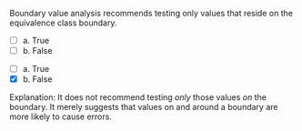 <panel header=":lock::key: True or False?">
<question>

Boundary value analysis recommends testing only values that reside on the equivalence class boundary.

- [ ] a. True
- [ ] b. False

<div slot="answer">

- [ ] a. True
- [x] b. False

Explanation: It does not recommend testing *only* those values *on* the boundary. It merely suggests that values on and around a boundary are more likely to cause errors.

</div>
</question>
</panel>

